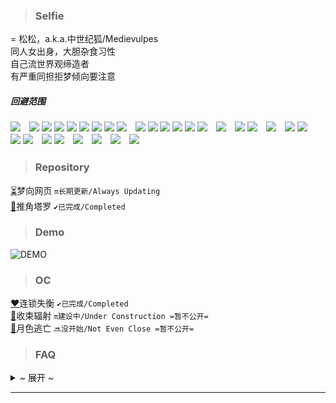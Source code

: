 > ### Selfie
= 松松，a.k.a.中世纪狐/Medievulpes<br>
同人女出身，大胆杂食习性<br>
自己流世界观缔造者<br>
有严重同担拒梦倾向要注意

##### 回避范围
    
![](https://img.shields.io/badge/ハイキュー-及川徹-6AB7A7)　![](https://img.shields.io/badge/あんスタ-月永レオ-EC6D51) ![](https://img.shields.io/badge/-朔間凛月-001E43) ![](https://img.shields.io/badge/-瀬名泉-BBDBF3) ![](https://img.shields.io/badge/-鳴上嵐-EDDE7B) ![](https://img.shields.io/badge/-朱桜司-942343) ![](https://img.shields.io/badge/-斎宮宗-E3ACAE) ![](https://img.shields.io/badge/-伏見弓弦-3E62AD) ![](https://img.shields.io/badge/-七種茨-74325C)　![](https://img.shields.io/badge/ブラスタ-ギィ-E9CD9B) ![](https://img.shields.io/badge/-玻璃-15A278) ![](https://img.shields.io/badge/-晶-7AAEE0) ![](https://img.shields.io/badge/-ケイ-FEC91B) ![](https://img.shields.io/badge/-リンドウ-18929F) ![](https://img.shields.io/badge/-マイカ-CB3889)　![](https://img.shields.io/badge/アオペラ-猫屋敷由比-CA9E36)　![](https://img.shields.io/badge/ツイステ-フロイド-9187CB) ![](https://img.shields.io/badge/-ジェイド-9187CB)　![](https://img.shields.io/badge/文スト-フランシス・F-F6D231)　![](https://img.shields.io/badge/FGO-クー・フーリン-4982C7) ![](https://img.shields.io/badge/-ジェームズ・モリアーティ-A4A59D)　![](https://img.shields.io/badge/ヒロアカ-爆豪勝己-E45602) ![](https://img.shields.io/badge/-切島鋭児郎-BA3526)　![](https://img.shields.io/badge/ヒプマイ-入間銃兎-014EFF) ![](https://img.shields.io/badge/-有栖川帝統-FFC801)　![](https://img.shields.io/badge/ヤリ部-百合絢斗-FF3BE8)　![](https://img.shields.io/badge/エースリー-皇天馬-F5A31C)　![](https://img.shields.io/badge/キンプリ-十王院カケル-CB6817)　![](https://img.shields.io/badge/ダンガンロンパ-田中眼蛇夢-874968)


> ### Repository
[⏳](https://oikadion.vercel.app)梦向网页 <code>🔛长期更新/Always Updating</code><br>
[🔮](https://tarot-medievulpes.vercel.app)推角塔罗 <code>✔️已完成/Completed</code>

> ### Demo
    
![DEMO](https://github.com/Medievulpes/Medievulpes/blob/main/Demo.gif)<br>

> ### OC
[❤️](https://l-d.vercel.app)连锁失衡 <code>✔️已完成/Completed</code><br>
[💚](https://medievulpes.github.io/RC/)收束辐射 <code>🔛建设中/Under Construction =暂不公开=</code><br>
[💙](https://medievulpes.github.io/ME/)月色逃亡 <code>🔜没开始/Not Even Close =暂不公开=</code><br>

> ### FAQ
> 
<details>
 <summary>~ 展开 ~</summary>
    
###### Q：关于『中世纪狐』的取名由来

    源于某三国同人。主角是狐妖设定的钟会，钟会字士季，就成了中世纪（钟士季）狐。
    虽说现在早就淡坑了，但是白月光。
    顺带一提，Medievulpes是medieval（中世纪）和vulpes（狐）的组合。字面含义。
    
###### Q：梦向和OC的互动

    有的。即使现在还没有，以后也会有的。
 
    记录在这里的所有原创内容，包括OC、自设、梦向，均处于同一世界观下。是在这样的前提下展开的。
    即便如此，时间与空间位面仍有完全错开的可能。因此角色之间或许有些有联系，而有些没有。
 
    譬如，与梦向剧情相关较大的“连锁失衡”和“收束辐射”，分别衔接了自设（戴昂涅尔）的“过去与现在”和“现在与未来”。
    而“月色逃亡”基本跟自设没有关系。

###### Q：为什么自设是吸血鬼
   
    因为我有中二病嘛，中世纪狐的中是中二的中（爽朗）
 
    一直很喜欢打这个比方：如果让一颗球垂直穿过一个平面，生活在这个平面世界的二维人会看到什么呢？
    出现一个点、扩大成一个圆、继续变大、随后缩小、又变回点、最后消失。
    二维人无法想象这是一个球，因为所处的维度限制了它们的认知。
    同样的道理，如果把我本人压成一张纸片，反映的也只是我的一个侧面。
 
    “自设”的含义，就是纸片人在看我时实际看见的模样。我是这样进行定义的。
    你当然也可以不认同。这是各人理解的自由。
    
###### Q：梦向网页进不去
    
    非常抱歉，梦向毕竟还是比较私密的内容，况且也不想因为自己而打扰到别人，因此暂时仅对受邀访客开放。
    自己也并非专业码农，只能尽力做到现在这样。
    
</details> 

---

